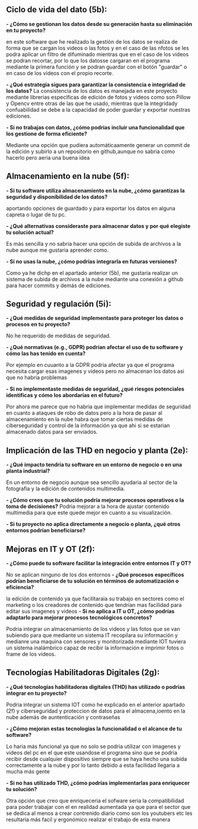 ## Ciclo de vida del dato (5b):

**- ¿Cómo se gestionan los datos desde su generación hasta su eliminación en tu proyecto?**

en este software que he realizado la gestión de los datos se realiza de forma que se cargan los videos o las fotos y en el caso de las nfotos se les podra aplicar un filtro de difuminado mientras que en el caso de los videos se podran recortar,
por lo que los datosse cargaran en el programa mediante la primera función y se podran guardar con el botón "guardar" o en caso de los videos con el propio recorte.   


**- ¿Qué estrategia sigues para garantizar la consistencia e integridad de los datos?**
La consistencia de los datos es manejada en este proyecto mediante librerias especificas de edición de fotos y videos como son Pillow y Opencv entre otras de las que he usado, mientras que la integridady confuabilidad 
se debe a la capacidad de poder guardar y exportar nuestras ediciones.

**- Si no trabajas con datos, ¿cómo podrías incluir una funcionalidad que los gestione de forma eficiente?**

Mediante una opción que pudiera automáticaamente generar un commit de la edición y subirlo a un repositorio en github,aunque no sabria como hacerlo pero aeria una buena idea

## Almacenamiento en la nube (5f):

**- Si tu software utiliza almacenamiento en la nube, ¿cómo garantizas la seguridad y disponibilidad de los datos?**

aportando opciones de guardado y para exportar los datos en alguna capreta o lugar de tu pc.

**- ¿Qué alternativas consideraste para almacenar datos y por qué elegiste tu solución actual?**

Es más sencilla y no sabria hacer una opción de subida de archivos a la nube aunque me gustaria aprender como.

**- Si no usas la nube, ¿cómo podrías integrarla en futuras versiones?**

Como ya he dichp en el apartado anterior (5b), me gustaria realizar un sistema de subida de archivos a la nube mediante una conexión a github para hacer commits y demás de ediciones.

## Seguridad y regulación (5i):

**- ¿Qué medidas de seguridad implementaste para proteger los datos o procesos en tu proyecto?**

No he requerido de medidas de seguridad.

**- ¿Qué normativas (e.g., GDPR) podrían afectar el uso de tu software y cómo las has tenido en cuenta?**

Por ejemplo en cuuanto a la GDPR podria afectar ya que el programa necesita cargar esas imagenes y videos pero no almacenan los datos asi que no habria problemas

**- Si no implementaste medidas de seguridad, ¿qué riesgos potenciales identificas y cómo los abordarías en el futuro?**

Por ahora me parece que no habria que implementar medidas de seguridad en cuanto a ataques de robo de datos pero a la hora de pasar al almacenamiento
en la nube habra que tomar ciertas medidas de ciberseguridad y control de la información ya que ahi si se estarian almacenado datos para ser enviados.

## Implicación de las THD en negocio y planta (2e):

**- ¿Qué impacto tendría tu software en un entorno de negocio o en una planta industrial?**

En un entorno de negocio aunque sea sencillo ayudaria al sector de la fotografia y la edición de contenidos multimedia.

**- ¿Cómo crees que tu solución podría mejorar procesos operativos o la toma de decisiones?**
Podria mejorar a la hora de ajustar contenido  multimedia para que este quede mejor en cuanto a su visualización.

**- Si tu proyecto no aplica directamente a negocio o planta, ¿qué otros entornos podrían beneficiarse?**

## Mejoras en IT y OT (2f):

**- ¿Cómo puede tu software facilitar la integración entre entornos IT y OT?**

No se aplican ninguno de los dos entornos 
**- ¿Qué procesos específicos podrían beneficiarse de tu solución en términos de automatización o eficiencia?**

la edición de contenido ya que facilitaraia su trabajo en sectores como el marketing o los creadores de contenido que tendrian mas facilidad para editar sus imagenes y videos
**- Si no aplica a IT u OT, ¿cómo podrías adaptarlo para mejorar procesos tecnológicos concretos?**

Podria integrar un almacenamiento de los videos y las fotos que se van subiendo para que mediante un sistema IT recopilara su información y medianre una maquina con sensores y monitorizada mediante IOT tuviera un sistema inalámbrico capaz de recibir la información e imprimir fotos o frame de los videos. 

## Tecnologías Habilitadoras Digitales (2g):

**- ¿Qué tecnologías habilitadoras digitales (THD) has utilizado o podrías integrar en tu proyecto?**

Podria integrar un sistema IOT como he explicado en el anterior apartado (2f) y ciberseguridad y proteccion de datos para el almacena,ioento en la nube además de auntenticación y contraseñas 

**- ¿Cómo mejoran estas tecnologías la funcionalidad o el alcance de tu software?**

Lo haria más funcional ya que no solo se podria utilizar con imagenes y videos del pc en el que este usandose el programa sino que se podria recibir 
desde cualquier dispositivo siempre que se haya hecho una subida correctamente a la nube y por lo tanto debido a esta facilidad llegaria a mucha más gente

**- Si no has utilizado THD, ¿cómo podrías implementarlas para enriquecer tu solución?**

Otra opción que creo que enriqueceria el sofware seria la compatibilidad para poder trabajar con el en realidad aumentada ya que para el sector que se dedica al menos a crear contrenido diario
como son los youtubers etc les resultaria más facil y ergonómico realizar el trabajo de esta manera 
